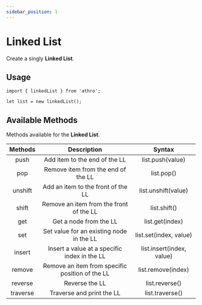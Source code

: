 ```yaml
---
sidebar_position: 1
---
```


# Linked List 

Create a singly **Linked List**.

## Usage

```tsx title="src/sample/linedlist.ts"
import { linkedList } from 'athro';

let list = new linkedList();
```

## Available Methods
Methods available for the **Linked List**.


| Methods | Description  | Syntax  |
| :---:   | :-: | :-: |
| push | Add item to the end of the LL | list.push(value) |
| pop | Remove item from the end of the LL | list.pop() |
| unshift | Add an item to the front of the LL | list.unshift(value) |
| shift | Remove an item from the front of the LL | list.shift() |
| get | Get a node from the LL | list.get(index) |
| set | Set value for an existing node in the LL | list.set(index, value) |
| insert | Insert a value at a specific index in the LL | list.insert(index, value) |
| remove | Remove an item from specific position of the LL | list.remove(index) |
| reverse | Reverse the LL | list.reverse() |
| traverse | Traverse and print the LL | list.traverse() |

